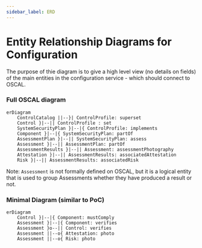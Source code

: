```yaml
---
sidebar_label: ERD
---
```


# Entity Relationship Diagrams for Configuration

The purpose of thie diagram is to give a high level view (no details on fields) of the main entities in the configuration service - which should connect to OSCAL.

### Full OSCAL diagram
```mermaid
erDiagram
    ControlCatalog ||--}| ControlProfile: superset
    Control }|--|| ControlProfile : set
    SystemSecurityPlan }|--|{ ControlProfile: implements
    Component }|--|{ SystemSecurityPlan: partOf
    AssessmentPlan }|--|| SystemSecurityPlan: assess
    Assessment }|--|| AssessmentPlan: partOf
    AssessmentResults }|--|| Assessment: assessmentPhotography
    Attestation }|--|| AssessmentResults: associatedAttestation
    Risk }|--|| AssessmentResults: associatedRisk
```
Note: `Assessment` is not formally defined on OSCAL, but it is a logical entity that is used to group Assessments whether they have produced a result or not.

### Minimal Diagram (similar to PoC)
```mermaid
erDiagram
    Control }|--|{ Component: mustComply
    Assessment }|--|{ Component: verifies
    Assessment }o--|| Control: verifies
    Assessment ||--o{ Attestation: photo
    Assessment ||--o{ Risk: photo
```

